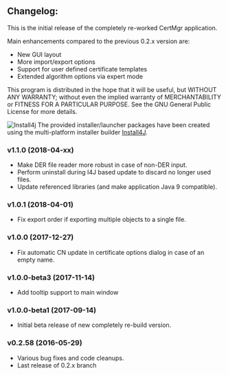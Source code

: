 ## Changelog:
This is the initial release of the completely re-worked CertMgr application.

Main enhancements compared to the previous 0.2.x version are:
* New GUI layout
* More import/export options
* Support for user defined certificate templates
* Extended algorithm options via expert mode

This program is distributed in the hope that it will be useful,
but WITHOUT ANY WARRANTY; without even the implied warranty of
MERCHANTABILITY or FITNESS FOR A PARTICULAR PURPOSE.  See the
GNU General Public License for more details.

![Install4j](http://certmgr.carne.de/install4j_small.png) The provided installer/launcher packages have been created using the multi-platform installer builder [Install4J](https://www.ej-technologies.com/products/install4j/overview.html).

### v1.1.0 (2018-04-xx)
* Make DER file reader more robust in case of non-DER input.
* Perform uninstall during I4J based update to discard no longer used files. 
* Update referenced libraries (and make application Java 9 compatible).

### v1.0.1 (2018-04-01)
* Fix export order if exporting multiple objects to a single file.

### v1.0.0 (2017-12-27)
* Fix automatic CN update in certificate options dialog in case of an empty name.

### v1.0.0-beta3 (2017-11-14)
* Add tooltip support to main window

### v1.0.0-beta1 (2017-09-14)
* Initial beta release of new completely re-build version.

### v0.2.58 (2016-05-29)
* Various bug fixes and code cleanups.
* Last release of 0.2.x branch
